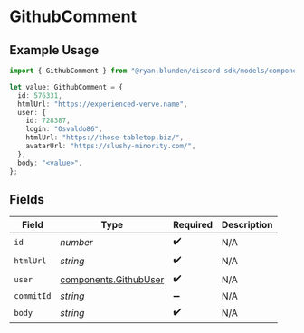 # GithubComment

## Example Usage

```typescript
import { GithubComment } from "@ryan.blunden/discord-sdk/models/components";

let value: GithubComment = {
  id: 576331,
  htmlUrl: "https://experienced-verve.name",
  user: {
    id: 728387,
    login: "Osvaldo86",
    htmlUrl: "https://those-tabletop.biz/",
    avatarUrl: "https://slushy-minority.com/",
  },
  body: "<value>",
};
```

## Fields

| Field                                                          | Type                                                           | Required                                                       | Description                                                    |
| -------------------------------------------------------------- | -------------------------------------------------------------- | -------------------------------------------------------------- | -------------------------------------------------------------- |
| `id`                                                           | *number*                                                       | :heavy_check_mark:                                             | N/A                                                            |
| `htmlUrl`                                                      | *string*                                                       | :heavy_check_mark:                                             | N/A                                                            |
| `user`                                                         | [components.GithubUser](../../models/components/githubuser.md) | :heavy_check_mark:                                             | N/A                                                            |
| `commitId`                                                     | *string*                                                       | :heavy_minus_sign:                                             | N/A                                                            |
| `body`                                                         | *string*                                                       | :heavy_check_mark:                                             | N/A                                                            |